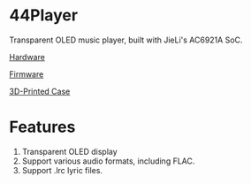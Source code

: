 # 44Player

Transparent OLED music player, built with JieLi's AC6921A SoC.

[Hardware](Hardware)

[Firmware](Firmware)

[3D-Printed Case](3DPrint)

# Features

1. Transparent OLED display
2. Support various audio formats, including FLAC.
3. Support .lrc lyric files.